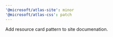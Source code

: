 ```yaml
---
'@microsoft/atlas-site': minor
'@microsoft/atlas-css': patch
---
```


Add resource card pattern to site documenation.
